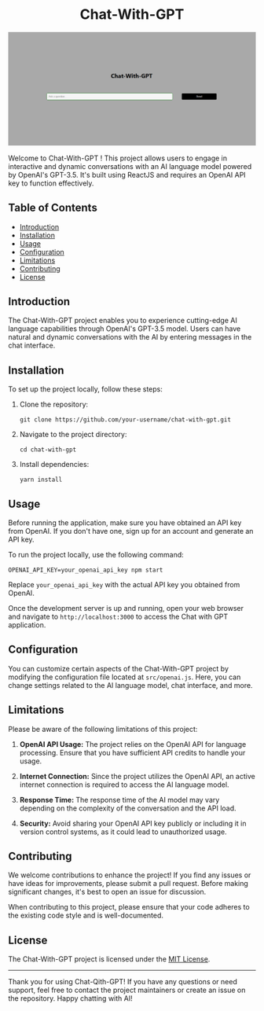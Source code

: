 <h1 align="center">Chat-With-GPT </h1>

![Chat-With-GPT](demo.png)

Welcome to Chat-With-GPT ! This project allows users to engage in interactive and dynamic conversations with an AI language model powered by OpenAI's GPT-3.5. It's built using ReactJS and requires an OpenAI API key to function effectively.

## Table of Contents
- [Introduction](#introduction)
- [Installation](#installation)
- [Usage](#usage)
- [Configuration](#configuration)
- [Limitations](#limitations)
- [Contributing](#contributing)
- [License](#license)

## Introduction
The Chat-With-GPT project enables you to experience cutting-edge AI language capabilities through OpenAI's GPT-3.5 model. Users can have natural and dynamic conversations with the AI by entering messages in the chat interface.

## Installation
To set up the project locally, follow these steps:

1. Clone the repository: 
   ```
   git clone https://github.com/your-username/chat-with-gpt.git
   ```

2. Navigate to the project directory:
   ```
   cd chat-with-gpt
   ```

3. Install dependencies:
   ```
   yarn install
   ```

## Usage
Before running the application, make sure you have obtained an API key from OpenAI. If you don't have one, sign up for an account and generate an API key.

To run the project locally, use the following command:
```
OPENAI_API_KEY=your_openai_api_key npm start
```
Replace `your_openai_api_key` with the actual API key you obtained from OpenAI.

Once the development server is up and running, open your web browser and navigate to `http://localhost:3000` to access the Chat with GPT application.

## Configuration
You can customize certain aspects of the Chat-With-GPT project by modifying the configuration file located at `src/openai.js`. Here, you can change settings related to the AI language model, chat interface, and more.

## Limitations
Please be aware of the following limitations of this project:

1. **OpenAI API Usage:** The project relies on the OpenAI API for language processing. Ensure that you have sufficient API credits to handle your usage.

2. **Internet Connection:** Since the project utilizes the OpenAI API, an active internet connection is required to access the AI language model.

3. **Response Time:** The response time of the AI model may vary depending on the complexity of the conversation and the API load.

4. **Security:** Avoid sharing your OpenAI API key publicly or including it in version control systems, as it could lead to unauthorized usage.

## Contributing
We welcome contributions to enhance the project! If you find any issues or have ideas for improvements, please submit a pull request. Before making significant changes, it's best to open an issue for discussion.

When contributing to this project, please ensure that your code adheres to the existing code style and is well-documented.

## License
The Chat-With-GPT project is licensed under the [MIT License](LICENSE).

---

Thank you for using Chat-Qith-GPT! If you have any questions or need support, feel free to contact the project maintainers or create an issue on the repository. Happy chatting with AI!
